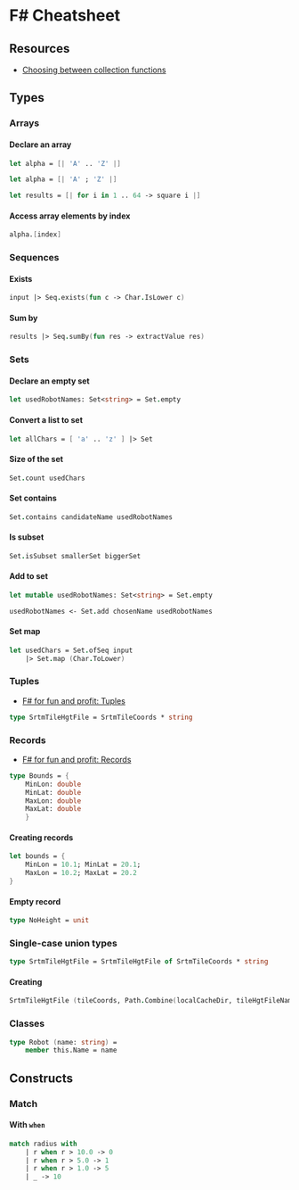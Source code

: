 ﻿# F# Cheatsheet

## Resources
- [Choosing between collection functions](https://fsharpforfunandprofit.com/posts/list-module-functions/)

## Types

### Arrays
#### Declare an array
```fsharp
let alpha = [| 'A' .. 'Z' |]
```
```fsharp
let alpha = [| 'A' ; 'Z' |]
```
```fsharp
let results = [| for i in 1 .. 64 -> square i |]
```

#### Access array elements by index
```fsharp
alpha.[index]
```

### Sequences
#### Exists
```fsharp
input |> Seq.exists(fun c -> Char.IsLower c)
```
#### Sum by
```fsharp
results |> Seq.sumBy(fun res -> extractValue res)
```

### Sets
#### Declare an empty set
```fsharp
let usedRobotNames: Set<string> = Set.empty
```
#### Convert a list to set
```fsharp
let allChars = [ 'a' .. 'z' ] |> Set
```
#### Size of the set
```fsharp
Set.count usedChars
```
#### Set contains
```fsharp
Set.contains candidateName usedRobotNames
```

#### Is subset
```fsharp
Set.isSubset smallerSet biggerSet
```

#### Add to set
```fsharp
let mutable usedRobotNames: Set<string> = Set.empty

usedRobotNames <- Set.add chosenName usedRobotNames
```

#### Set map
```fsharp
let usedChars = Set.ofSeq input
    |> Set.map (Char.ToLower)
```

### Tuples
- [F# for fun and profit: Tuples](https://fsharpforfunandprofit.com/posts/tuples/)

```fsharp
type SrtmTileHgtFile = SrtmTileCoords * string
```

### Records
- [F# for fun and profit: Records](https://fsharpforfunandprofit.com/posts/records/)

```fsharp
type Bounds = { 
    MinLon: double
    MinLat: double 
    MaxLon: double 
    MaxLat: double
    }
```

#### Creating records
```fsharp
let bounds = { 
    MinLon = 10.1; MinLat = 20.1; 
    MaxLon = 10.2; MaxLat = 20.2
}
```

#### Empty record
```fsharp
type NoHeight = unit
```

### Single-case union types
```fsharp
type SrtmTileHgtFile = SrtmTileHgtFile of SrtmTileCoords * string
```
#### Creating
```fsharp
SrtmTileHgtFile (tileCoords, Path.Combine(localCacheDir, tileHgtFileName))
```

### Classes
```fsharp
type Robot (name: string) =
    member this.Name = name
```

## Constructs
### Match
#### With `when`
```fsharp
match radius with
    | r when r > 10.0 -> 0
    | r when r > 5.0 -> 1
    | r when r > 1.0 -> 5
    | _ -> 10
```


```fsharp
```

